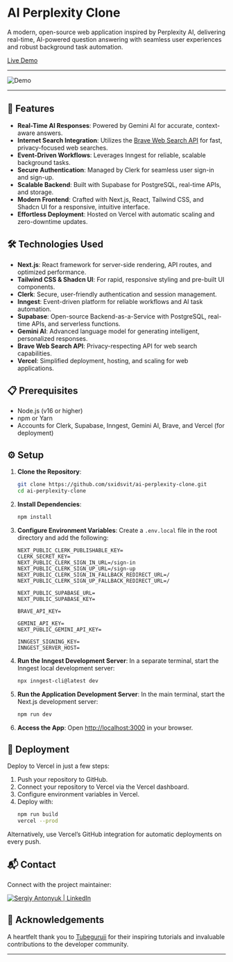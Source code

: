 # AI Perplexity Clone

A modern, open-source web application inspired by Perplexity AI, delivering real-time, AI-powered question answering with seamless user experiences and robust background task automation.

[Live Demo](https://ai-perplexity-clone.vercel.app) 

---

![Demo](demo.gif)

---

## 🚀 Features

- **Real-Time AI Responses**: Powered by Gemini AI for accurate, context-aware answers.
- **Internet Search Integration**: Utilizes the [Brave Web Search API](https://api-dashboard.search.brave.com/app/documentation/web-search/get-started) for fast, privacy-focused web searches.
- **Event-Driven Workflows**: Leverages Inngest for reliable, scalable background tasks.
- **Secure Authentication**: Managed by Clerk for seamless user sign-in and sign-up.
- **Scalable Backend**: Built with Supabase for PostgreSQL, real-time APIs, and storage.
- **Modern Frontend**: Crafted with Next.js, React, Tailwind CSS, and Shadcn UI for a responsive, intuitive interface.
- **Effortless Deployment**: Hosted on Vercel with automatic scaling and zero-downtime updates.

## 🛠️ Technologies Used

- **Next.js**: React framework for server-side rendering, API routes, and optimized performance.
- **Tailwind CSS & Shadcn UI**: For rapid, responsive styling and pre-built UI components.
- **Clerk**: Secure, user-friendly authentication and session management.
- **Inngest**: Event-driven platform for reliable workflows and AI task automation.
- **Supabase**: Open-source Backend-as-a-Service with PostgreSQL, real-time APIs, and serverless functions.
- **Gemini AI**: Advanced language model for generating intelligent, personalized responses.
- **Brave Web Search API**: Privacy-respecting API for web search capabilities.
- **Vercel**: Simplified deployment, hosting, and scaling for web applications.

## 📋 Prerequisites

- Node.js (v16 or higher)
- npm or Yarn
- Accounts for Clerk, Supabase, Inngest, Gemini AI, Brave, and Vercel (for deployment)

## ⚙️ Setup

1. **Clone the Repository**:
   ```bash
   git clone https://github.com/sxidsvit/ai-perplexity-clone.git
   cd ai-perplexity-clone
   ```

2. **Install Dependencies**:
   ```bash
   npm install
   ```

3. **Configure Environment Variables**:
   Create a `.env.local` file in the root directory and add the following:
   ```env
   NEXT_PUBLIC_CLERK_PUBLISHABLE_KEY=
   CLERK_SECRET_KEY=
   NEXT_PUBLIC_CLERK_SIGN_IN_URL=/sign-in
   NEXT_PUBLIC_CLERK_SIGN_UP_URL=/sign-up
   NEXT_PUBLIC_CLERK_SIGN_IN_FALLBACK_REDIRECT_URL=/
   NEXT_PUBLIC_CLERK_SIGN_UP_FALLBACK_REDIRECT_URL=/

   NEXT_PUBLIC_SUPABASE_URL=
   NEXT_PUBLIC_SUPABASE_KEY=

   BRAVE_API_KEY=

   GEMINI_API_KEY=
   NEXT_PUBLIC_GEMINI_API_KEY=

   INNGEST_SIGNING_KEY=
   INNGEST_SERVER_HOST=
   ```

4. **Run the Inngest Development Server**:
   In a separate terminal, start the Inngest local development server:
   ```bash
   npx inngest-cli@latest dev
   ```

5. **Run the Application Development Server**:
   In the main terminal, start the Next.js development server:
   ```bash
   npm run dev
   ```

6. **Access the App**:
   Open [http://localhost:3000](http://localhost:3000) in your browser.

## 🚀 Deployment

Deploy to Vercel in just a few steps:

1. Push your repository to GitHub.
2. Connect your repository to Vercel via the Vercel dashboard.
3. Configure environment variables in Vercel.
4. Deploy with:
   ```bash
   npm run build
   vercel --prod
   ```

Alternatively, use Vercel’s GitHub integration for automatic deployments on every push.

## 📬 Contact

Connect with the project maintainer:

[<img alt="Sergiy Antonyuk | LinkedIn" src="https://img.shields.io/badge/LinkedIn-0077B5.svg?&style=for-the-badge&logo=linkedin&logoColor=white" />][linkedin]

[linkedin]: https://www.linkedin.com/in/sergiy-antonyuk/

## 🙏 Acknowledgements

A heartfelt thank you to [Tubeguruji](https://www.youtube.com/@tubeguruji) for their inspiring tutorials and invaluable contributions to the developer community.

---

